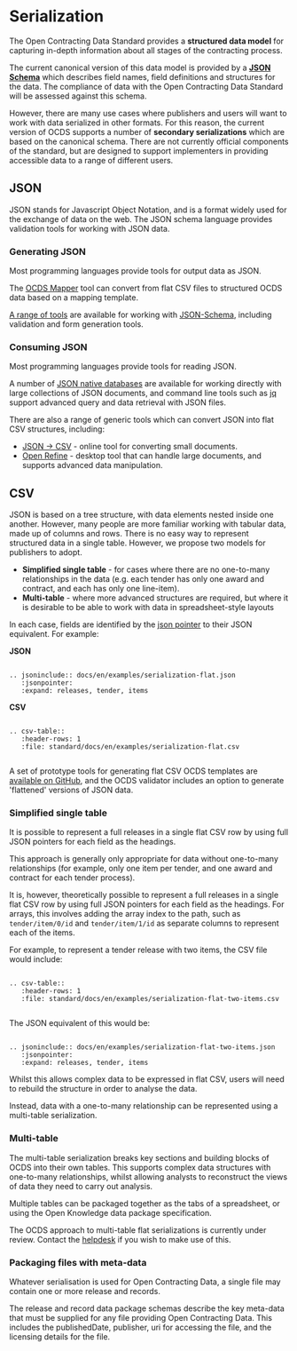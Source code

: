 # Serialization

The Open Contracting Data Standard provides a **structured data model** for capturing in-depth information about all stages of the contracting process.

The current canonical version of this data model is provided by a **[JSON Schema](../../../schema/release)** which describes field names, field definitions and structures for the data. The compliance of data with the Open Contracting Data Standard will be assessed against this schema.

However, there are many use cases where publishers and users will want to work with data serialized in other formats. For this reason, the current version of OCDS supports a number of **secondary serializations** which are based on the canonical schema. There are not currently official components of the standard, but are designed to support implementers in providing accessible data to a range of different users.

## JSON 

JSON stands for Javascript Object Notation, and is a format widely used for the exchange of data on the web. The JSON schema language provides validation tools for working with JSON data.

### Generating JSON

Most programming languages provide tools for output data as JSON. 

The [OCDS Mapper](https://github.com/open-contracting/mapper) tool can convert from flat CSV files to structured OCDS data based on a mapping template. 

[A range of tools](http://json-schema.org/implementations.html) are available for working with [JSON-Schema](http://json-schema.org/), including validation and form generation tools. 

### Consuming JSON

Most programming languages provide tools for reading JSON.

A number of [JSON native databases](http://en.wikipedia.org/wiki/NoSQL) are available for working directly with large collections of JSON documents, and command line tools such as [jq](http://stedolan.github.io/jq/) support advanced query and data retrieval with JSON files.

There are also a range of generic tools which can convert JSON into flat CSV structures, including:

* [JSON -> CSV](http://konklone.io/json/) - online tool for converting small documents.
* [Open Refine](http://openrefine.org/) - desktop tool that can handle large documents, and supports advanced data manipulation.

## CSV 

JSON is based on a tree structure, with data elements nested inside one another. However, many people are more familiar working with tabular data, made up of columns and rows. There is no easy way to represent structured data in a single table. However, we propose two models for publishers to adopt. 

* **Simplified single table** - for cases where there are no one-to-many relationships in the data (e.g. each tender has only one award and contract, and each has only one line-item).
* **Multi-table** - where more advanced structures are required, but where it is desirable to be able to work with data in spreadsheet-style layouts

In each case, fields are identified by the [json pointer](http://tools.ietf.org/html/rfc6901) to their JSON equivalent. For example:

**JSON**

```eval_rst

.. jsoninclude:: docs/en/examples/serialization-flat.json
   :jsonpointer: 
   :expand: releases, tender, items

```

**CSV**

```eval_rst

.. csv-table::
   :header-rows: 1
   :file: standard/docs/en/examples/serialization-flat.csv
   
```

A set of prototype tools for generating flat CSV OCDS templates are [available on GitHub](https://github.com/open-contracting/flattening-ocds), and the OCDS validator includes an option to generate 'flattened' versions of JSON data.

### Simplified single table 

It is possible to represent a full releases in a single flat CSV row by using full JSON pointers for each field as the headings. 

This approach is generally only appropriate for data without one-to-many relationships (for example, only one item per tender, and one award and contract for each tender process).

It is, however, theoretically possible to represent a full releases in a single flat CSV row by using full JSON pointers for each field as the headings. For arrays, this involves adding the array index to the path, such as ```tender/item/0/id``` and ```tender/item/1/id``` as separate columns to represent each of the items. 

For example, to represent a tender release with two items, the CSV file would include:

```eval_rst

.. csv-table::
   :header-rows: 1
   :file: standard/docs/en/examples/serialization-flat-two-items.csv
   
```

The JSON equivalent of this would be:

```eval_rst

.. jsoninclude:: docs/en/examples/serialization-flat-two-items.json
   :jsonpointer: 
   :expand: releases, tender, items

```

Whilst this allows complex data to be expressed in flat CSV, users will need to rebuild the structure in order to analyse the data.

Instead, data with a one-to-many relationship can be represented using a multi-table serialization. 

### Multi-table

The multi-table serialization breaks key sections and building blocks of OCDS into their own tables. This supports complex data structures with one-to-many relationships, whilst allowing analysts to reconstruct the views of data they need to carry out analysis. 

Multiple tables can be packaged together as the tabs of a spreadsheet, or using the Open Knowledge data package specification. 

The OCDS approach to multi-table flat serializations is currently under review. Contact the [helpdesk](../../../support/) if you wish to make use of this. 

### Packaging files with meta-data

Whatever serialisation is used for Open Contracting Data, a single file may contain one or more release and records.

The release and record data package schemas describe the key meta-data that must be supplied for any file providing Open Contracting Data. This includes the publishedDate, publisher, uri for accessing the file, and the licensing details for the file.
